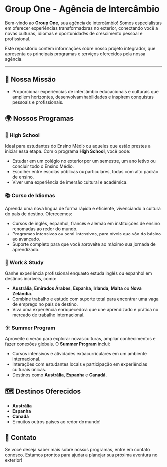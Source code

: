 # Group One - Agência de Intercâmbio

Bem-vindo ao **Group One**, sua agência de intercâmbio! Somos especialistas em oferecer experiências transformadoras no exterior, conectando você a novas culturas, idiomas e oportunidades de crescimento pessoal e profissional.

Este repositório contém informações sobre nosso projeto integrador, que apresenta os principais programas e serviços oferecidos pela nossa agência.

---

## 🎯 Nossa Missão

- Proporcionar experiências de intercâmbio educacionais e culturais que ampliem horizontes, desenvolvam habilidades e inspirem conquistas pessoais e profissionais.

## 🌍 Nossos Programas

### 🏫 **High School**

Ideal para estudantes do Ensino Médio ou aqueles que estão prestes a iniciar essa etapa. Com o programa **High School**, você pode:

- Estudar em um colégio no exterior por um semestre, um ano letivo ou concluir todo o Ensino Médio.
- Escolher entre escolas públicas ou particulares, todas com alto padrão de ensino.
- Viver uma experiência de imersão cultural e acadêmica.

### 📚 **Curso de Idiomas**

Aprenda uma nova língua de forma rápida e eficiente, vivenciando a cultura do país de destino. Oferecemos:

- Cursos de inglês, espanhol, francês e alemão em instituições de ensino renomadas ao redor do mundo.
- Programas intensivos ou semi-intensivos, para níveis que vão do básico ao avançado.
- Suporte completo para que você aproveite ao máximo sua jornada de aprendizado.

### 💼 **Work & Study**

Ganhe experiência profissional enquanto estuda inglês ou espanhol em destinos incríveis, como:

- **Austrália**, **Emirados Árabes**, **Espanha**, **Irlanda**, **Malta** ou **Nova Zelândia**.
- Combine trabalho e estudo com suporte total para encontrar uma vaga de emprego no país de destino.
- Viva uma experiência enriquecedora que une aprendizado e prática no mercado de trabalho internacional.

### ☀️ **Summer Program**

Aproveite o verão para explorar novas culturas, ampliar conhecimentos e fazer conexões globais. O **Summer Program** inclui:

- Cursos intensivos e atividades extracurriculares em um ambiente internacional.
- Interações com estudantes locais e participação em experiências culturais únicas.
- Destinos como **Austrália**, **Espanha** e **Canadá**.

## 🗺️ Destinos Oferecidos

- **Austrália**
- **Espanha**
- **Canadá**
- E muitos outros países ao redor do mundo!

## 🤝 Contato

Se você deseja saber mais sobre nossos programas, entre em contato conosco. Estamos prontos para ajudar a planejar sua próxima aventura no exterior!